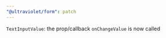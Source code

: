 ```yaml
---
"@ultraviolet/form": patch
---
```


`TextInputValue`: the prop/callback `onChangeValue` is now called
